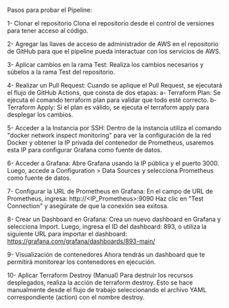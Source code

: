 Pasos para probar el Pipeline:

1- Clonar el repositorio
Clona el repositorio desde el control de versiones para tener acceso al código.

2- Agregar las llaves de acceso de administrador de AWS en el repositorio de GitHub
para que el pipeline pueda interactuar con los servicios de AWS.

3- Aplicar cambios en la rama Test: Realiza los cambios necesarios y súbelos a la rama Test del repositorio.

4- Realizar un Pull Request: Cuando se aplique el Pull Request, se ejecutará el flujo de GitHub Actions, que consta de dos etapas:
a- Terraform Plan: Se ejecuta el comando terraform plan para validar que todo esté correcto.
b- Terraform Apply: Si el plan es válido, se ejecuta el terraform apply para desplegar los cambios.

5- Acceder a la Instancia por SSH: Dentro de la instancia utiliza el comando "docker network inspect monitoring" para ver la configuración de la red Docker y obtener la IP privada del contenedor de Prometheus, usaremos esta IP para configurar Grafana como fuente de datos.

6- Acceder a Grafana: Abre Grafana usando la IP pública y el puerto 3000. Luego, accede a Configuration > Data Sources y selecciona Prometheus como fuente de datos.

7- Configurar la URL de Prometheus en Grafana: En el campo de URL de Prometheus, ingresa:
http://<IP_Prometheus>:9090
Haz clic en "Test Connection" y asegúrate de que la conexión sea exitosa.

8- Crear un Dashboard en Grafana: Crea un nuevo dashboard en Grafana y selecciona Import. Luego, ingresa el ID del dashboard: 893, o utiliza la siguiente URL para importar el dashboard:
https://grafana.com/grafana/dashboards/893-main/

9- Visualización de contenedores
Ahora tendrás un dashboard que te permitirá monitorear los contenedores en ejecución.

10- Aplicar Terraform Destroy (Manual)
Para destruir los recursos desplegados, realiza la acción de terraform destroy. Esto se hace manualmente desde el flujo de trabajo seleccionando el archivo YAML correspondiente (action) con el nombre destroy. 
